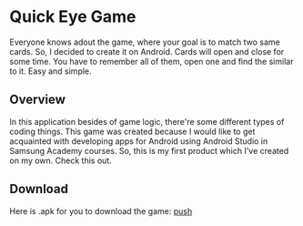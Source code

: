 # Quick Eye Game
Everyone knows adout the game, where your goal is to match two same cards. So, I decided to create it on Android. Cards will open and close for some time. You have to remember all of them, open one and find the similar to it. Easy and simple.
## Overview
In this application besides of game logic, there're some different types of coding things. This game was created because I would like to get acquainted with developing apps for Android using Android Studio in Samsung Academy courses. So, this is my first product which I've created on my own. Check this out.
## Download
Here is .apk for you to download the game: [push](app/release/app-release.apk)
